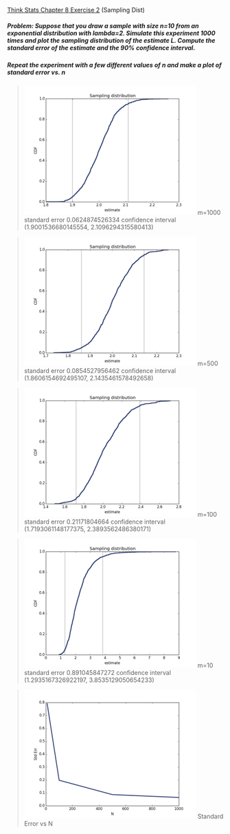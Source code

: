 [Think Stats Chapter 8 Exercise 2](http://greenteapress.com/thinkstats2/html/thinkstats2009.html#toc77) (Sampling Dist)

##### Problem: Suppose that you draw a sample with size n=10 from an exponential distribution with lambda=2. Simulate this experiment 1000 times and plot the sampling distribution of the estimate L. Compute the standard error of the estimate and the 90% confidence interval.
##### Repeat the experiment with a few different values of n and make a plot of standard error vs. n  


> <img src="https://github.com/kevntao/dsp/blob/master/statistics/images/sampling1000.png?raw=true" width=400 height=300>  
> m=1000  
> standard error 0.0624874526334  
> confidence interval (1.9001536680145554, 2.1096294315580413)  

> <img src="https://github.com/kevntao/dsp/blob/master/statistics/images/sampling500.png?raw=true" width=400 height=300>  
> m=500  
> standard error 0.0854527956462  
> confidence interval (1.8606154692495107, 2.1435461578492658)  

> <img src="https://github.com/kevntao/dsp/blob/master/statistics/images/sampling100.png?raw=true" width=400 height=300>  
> m=100  
> standard error 0.21171804664  
> confidence interval (1.7193061148177375, 2.3893562486380171)  

> <img src="https://github.com/kevntao/dsp/blob/master/statistics/images/sampling10.png?raw=true" width=400 height=300>  
> m=10  
> standard error 0.891045847272  
> confidence interval (1.2935167326922197, 3.8535129050654233)  

> <img src="https://github.com/kevntao/dsp/blob/master/statistics/images/NvsStdErr.png?raw=true" width=400 height=300>  
> Standard Error vs N  


